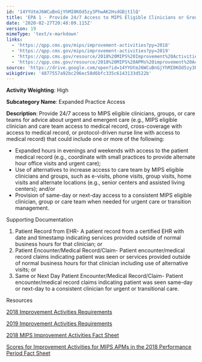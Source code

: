 ```yaml
---
id: '14YYUtmJ6WCuBnGjYhMI0KOd5zy3PhwAK2HsdGBjt1lQ'
title: 'EPA 1 - Provide 24/7 Access to MIPS Eligible Clinicians or Groups Who Have Real-Time Access to Patient''s Medical Record'
date: '2020-02-27T20:48:09.115Z'
version: 19
mimeType: 'text/x-markdown'
links:
  - 'https://qpp.cms.gov/mips/improvement-activities?py=2018'
  - 'https://qpp.cms.gov/mips/improvement-activities?py=2019'
  - 'https://qpp.cms.gov/resource/2018%20MIPS%20Improvement%20Activities%20Fact%20Sheet'
  - 'https://qpp.cms.gov/resource/2018%20MIPS%20APMs%20improvement%20Activities%20scores%20fact%20sheet'
source: 'https://drive.google.com/open?id=14YYUtmJ6WCuBnGjYhMI0KOd5zy3PhwAK2HsdGBjt1lQ'
wikigdrive: '4877557a92bc296ec58d6bfc335c6143133d522b'
---
```

**Activity Weighting**: High

**Subcategory Name**: Expanded Practice Access

**Description**: Provide 24/7 access to MIPS eligible clinicians, groups, or care teams for advice about urgent and emergent care (e.g., MIPS eligible clinician and care team access to medical record, cross-coverage with access to medical record, or protocol-driven nurse line with access to medical record) that could include one or more of the following:

* Expanded hours in evenings and weekends with access to the patient medical record (e.g., coordinate with small practices to provide alternate hour office visits and urgent care);
* Use of alternatives to increase access to care team by MIPS eligible clinicians and groups, such as e-visits, phone visits, group visits, home visits and alternate locations (e.g., senior centers and assisted living centers); and/or
* Provision of same-day or next-day access to a consistent MIPS eligible clinician, group or care team when needed for urgent care or transition management.

Supporting Documentation

1. Patient Record from EHR- A patient record from a certified EHR with date and timestamp indicating services provided outside of normal business hours for that clinician; or
2. Patient Encounter/Medical Record/Claim- Patient encounter/medical record claims indicating patient was seen or services provided outside of normal business hours for that clinician including use of alternative visits; or
3. Same or Next Day Patient Encounter/Medical Record/Claim- Patient encounter/medical record claims indicating patient was seen same-day or next-day to a consistent clinician for urgent or transitional care.

Resources

[2018 Improvement Activities Requirements](https://qpp.cms.gov/mips/improvement-activities?py=2018)

[2019 Improvement Activities Requirements](https://qpp.cms.gov/mips/improvement-activities?py=2019)

[2018 MIPS Improvement Activities Fact Sheet](https://qpp.cms.gov/resource/2018%20MIPS%20Improvement%20Activities%20Fact%20Sheet)

[Scores for Improvement Activities for MIPS APMs in the 2018 Performance Period Fact Sheet](https://qpp.cms.gov/resource/2018%20MIPS%20APMs%20improvement%20Activities%20scores%20fact%20sheet)
